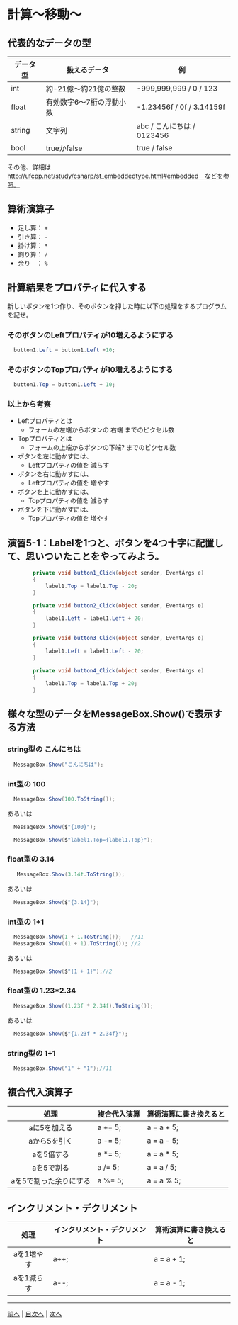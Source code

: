 # 計算～移動～

## 代表的なデータの型

|データ型|扱えるデータ|例|
|-------|-----------|--|
|int    | 約-21億～約21億の整数 | -999,999,999 / 0 / 123 |
|float  | 有効数字6～7桁の浮動小数 | -1.23456f / 0f / 3.14159f |
|string | 文字列 | abc / こんにちは / 0123456 |
|bool   | trueかfalse | true / false |

その他、詳細は http://ufcpp.net/study/csharp/st_embeddedtype.html#embedded　などを参照。

## 算術演算子

- 足し算： `+`
- 引き算： `-`
- 掛け算： `*`
- 割り算： `/`
- 余り　： `%`

## 計算結果をプロパティに代入する

新しいボタンを1つ作り、そのボタンを押した時に以下の処理をするプログラムを記せ。

### そのボタンのLeftプロパティが10増えるようにする

```cs
  button1.Left = button1.Left +10;
```

### そのボタンのTopプロパティが10増えるようにする

```cs
  button1.Top = button1.Left + 10;
```

### 以上から考察

- Leftプロパティとは
  - フォームの左端からボタンの 右端 までのピクセル数
- Topプロパティとは
  - フォームの上端からボタンの下端? までのピクセル数
- ボタンを左に動かすには、
  - Leftプロパティの値を 減らす
- ボタンを右に動かすには、
  - Leftプロパティの値を 増やす
- ボタンを上に動かすには、
  - Topプロパティの値を 減らす
- ボタンを下に動かすには、
  - Topプロパティの値を 増やす

## 演習5-1：Labelを1つと、ボタンを4つ十字に配置して、思いついたことをやってみよう。

```cs
        private void button1_Click(object sender, EventArgs e)
        {
            label1.Top = label1.Top - 20;
        }

        private void button2_Click(object sender, EventArgs e)
        {
            label1.Left = label1.Left + 20;
        }

        private void button3_Click(object sender, EventArgs e)
        {
            label1.Left = label1.Left - 20;
        }

        private void button4_Click(object sender, EventArgs e)
        {
            label1.Top = label1.Top + 20;
        }
```

## 様々な型のデータをMessageBox.Show()で表示する方法

### string型の こんにちは

```cs
  MessageBox.Show("こんにちは");
```

### int型の 100

```cs
  MessageBox.Show(100.ToString());
```

あるいは

```cs
  MessageBox.Show($"{100}");

  MessageBox.Show($"label1.Top={label1.Top}");
```

### float型の 3.14

```cs
   MessageBox.Show(3.14f.ToString());
```

あるいは

```cs
  MessageBox.Show($"{3.14}");
```

### int型の 1+1

```cs
  MessageBox.Show(1 + 1.ToString());   //11
  MessageBox.Show((1 + 1).ToString()); //2
```

あるいは

```cs
  MessageBox.Show($"{1 + 1}");//2
```

### float型の 1.23*2.34

```cs
  MessageBox.Show((1.23f * 2.34f).ToString());
```

あるいは

```cs
  MessageBox.Show($"{1.23f * 2.34f}");
```

### string型の 1+1

```cs
  MessageBox.Show("1" + "1");//11
```

## 複合代入演算子

|処理                   |複合代入演算|算術演算に書き換えると|
|:---------------------:|:----------|:-----------------|
|aに5を加える           | a += 5; |a = a + 5;         |
|aから5を引く           | a -= 5; |a = a - 5;         |
|aを5倍する             | a *= 5; |a = a * 5;         |
|aを5で割る             | a /= 5; |a = a / 5;         |
|aを5で割った余りにする   | a %= 5; |a = a % 5;         |

## インクリメント・デクリメント

|処理      |インクリメント・デクリメント|算術演算に書き換えると|
|:-------:|--------------------------|----------------------|
|aを1増やす| a++; |a = a + 1;            |		
|aを1減らす|	a--; |a = a - 1;            |

---

[前へ](04.md) | [目次へ](README.md#%E7%9B%AE%E6%AC%A1) | [次へ](06.md)
